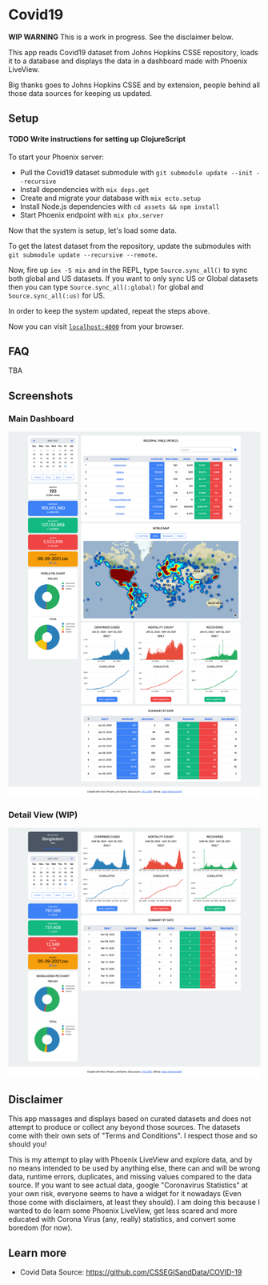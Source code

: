 # Covid19

**WIP WARNING** This is a work in progress. See the disclaimer below.

This app reads Covid19 dataset from Johns Hopkins CSSE repository, loads it to a database and displays the data in a dashboard made with Phoenix LiveView.

Big thanks goes to Johns Hopkins CSSE and by extension, people behind all those data sources for keeping us updated.

## Setup

#### TODO Write instructions for setting up ClojureScript

To start your Phoenix server:

* Pull the Covid19 dataset submodule with `git submodule update --init --recursive`
* Install dependencies with `mix deps.get`
* Create and migrate your database with `mix ecto.setup`
* Install Node.js dependencies with `cd assets && npm install`
* Start Phoenix endpoint with `mix phx.server`

Now that the system is setup, let's load some data.

To get the latest dataset from the repository, update the submodules with `git submodule update --recursive --remote`.

Now, fire up `iex -S mix` and in the REPL, type `Source.sync_all()` to sync both
global and US datasets. If you want to only sync US or Global datasets then you
can type `Source.sync_all(:global)` for global and `Source.sync_all(:us)` for US.

In order to keep the system updated, repeat the steps above.

Now you can visit [`localhost:4000`](http://localhost:4000) from your browser.

## FAQ

TBA

## Screenshots

### Main Dashboard

![Dashboard](./screenshots/screenshot_1.png)

### Detail View (WIP)

![Detail View by Country](./screenshots/screenshot_2.png)

## Disclaimer

This app massages and displays based on curated datasets and does not attempt to produce or collect any beyond those sources. The datasets come with their own sets of "Terms and Conditions". I respect those and so should you!

This is my attempt to play with Phoenix LiveView and explore data, and by no means intended to be used by anything else, there can and will be wrong data, runtime errors, duplicates, and missing values compared to the data source. If you want to see actual data, google "Coronavirus Statistics" at your own risk, everyone seems to have a widget for it nowadays (Even those come with disclaimers, at least they should). I am doing this because I wanted to do learn some Phoenix LiveView, get less scared and more educated with Corona Virus (any, really) statistics, and convert some boredom (for now).

## Learn more

* Covid Data Source: https://github.com/CSSEGISandData/COVID-19
